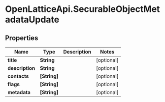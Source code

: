 # OpenLatticeApi.SecurableObjectMetadataUpdate

## Properties

Name | Type | Description | Notes
------------ | ------------- | ------------- | -------------
**title** | **String** |  | [optional] 
**description** | **String** |  | [optional] 
**contacts** | **[String]** |  | [optional] 
**flags** | **[String]** |  | [optional] 
**metadata** | **[String]** |  | [optional] 


